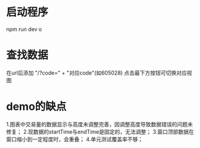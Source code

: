 # 启动程序
npm run dev
o

# 查找数据
在url后添加 "/?code=" + "对应code"(如605028)
点击最下方按钮可切换对应视图

# demo的缺点
1.图表中交易量的数据显示与高度未调整完善，因调整高度导致数据错误的问题未修复；
2.现数据的startTime与endTime是固定的，无法调整；
3.窗口顶部数据在窗口缩小到一定程度时，会重叠；
4.单元测试覆盖率不够；